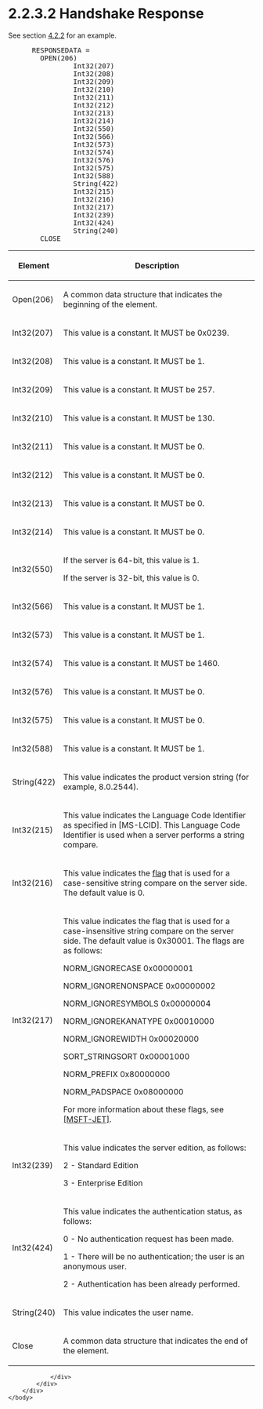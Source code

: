 <html dir="LTR" xmlns:mshelp="http://msdn.microsoft.com/mshelp" xmlns:ddue="http://ddue.schemas.microsoft.com/authoring/2003/5" xmlns:xlink="http://www.w3.org/1999/xlink" xmlns:tool="http://www.microsoft.com/tooltip">
    <head>
        <meta http-equiv="Content-Type" content="text/html; CHARSET=utf-8"></meta>
        <meta name="save" content="history"></meta>
        <title>2.2.3.2 Handshake Response</title>
        <xml>
            <mshelp:toctitle title="2.2.3.2 Handshake Response"></mshelp:toctitle>
            <mshelp:rltitle title="[MS-SSAS8]: Handshake Response"></mshelp:rltitle>
            <mshelp:keyword index="A" term="a68363ba-7e90-4953-ab77-e826e7e1fe7b"></mshelp:keyword>
            <mshelp:attr name="DCSext.ContentType" value="open specification"></mshelp:attr>
            <mshelp:attr name="AssetID" value="a68363ba-7e90-4953-ab77-e826e7e1fe7b"></mshelp:attr>
            <mshelp:attr name="TopicType" value="kbRef"></mshelp:attr>
            <mshelp:attr name="DCSext.Title" value="[MS-SSAS8]: Handshake Response" />
        </xml>
    </head>
    <body>
        <div id="header">
            <h1 class="heading">2.2.3.2 Handshake Response</h1>
        </div>
        <div id="mainSection">
            <div id="mainBody">
                <div id="allHistory" class="saveHistory"></div>
                <div id="sectionSection0" class="section" name="collapseableSection">
                    

<p>See section <a href="0e856d7c-8fc3-42ff-b823-923b002f1b66.htm">4.2.2</a> for an example.</p>

<dl>
<dd>
<div><pre> RESPONSEDATA = 
   OPEN(206)
           Int32(207) 
           Int32(208) 
           Int32(209)  
           Int32(210) 
           Int32(211)
           Int32(212) 
           Int32(213) 
           Int32(214) 
           Int32(550) 
           Int32(566) 
           Int32(573) 
           Int32(574) 
           Int32(576)
           Int32(575) 
           Int32(588) 
           String(422)
           Int32(215) 
           Int32(216) 
           Int32(217)
           Int32(239)  
           Int32(424) 
           String(240)
   CLOSE
</pre></div>
</dd></dl>

<table>
 <thead>
  <tr>
   <th>
   <p>Element</p>
   </th>
   <th>
   <p>Description</p>
   </th>
  </tr>
 </thead>
 <tr>
  <td>
  <p>Open(206)</p>
  </td>
  <td>
  <p>A common data structure that indicates the beginning
  of the element.</p>
  </td>
 </tr>
 <tr>
  <td>
  <p>Int32(207)</p>
  </td>
  <td>
  <p>This value is a constant. It MUST be 0x0239.</p>
  </td>
 </tr>
 <tr>
  <td>
  <p>Int32(208)</p>
  </td>
  <td>
  <p>This value is a constant. It MUST be 1.</p>
  </td>
 </tr>
 <tr>
  <td>
  <p>Int32(209)</p>
  </td>
  <td>
  <p>This value is a constant. It MUST be 257.</p>
  </td>
 </tr>
 <tr>
  <td>
  <p>Int32(210)</p>
  </td>
  <td>
  <p>This value is a constant. It MUST be 130.</p>
  </td>
 </tr>
 <tr>
  <td>
  <p>Int32(211)</p>
  </td>
  <td>
  <p>This value is a constant. It MUST be 0.</p>
  </td>
 </tr>
 <tr>
  <td>
  <p>Int32(212)</p>
  </td>
  <td>
  <p>This value is a constant. It MUST be 0.</p>
  </td>
 </tr>
 <tr>
  <td>
  <p>Int32(213)</p>
  </td>
  <td>
  <p>This value is a constant. It MUST be 0.</p>
  </td>
 </tr>
 <tr>
  <td>
  <p>Int32(214)</p>
  </td>
  <td>
  <p>This value is a constant. It MUST be 0.</p>
  </td>
 </tr>
 <tr>
  <td>
  <p>Int32(550)</p>
  </td>
  <td>
  <p>If the server is 64-bit, this value is 1.</p>
  <p>If the server is 32-bit, this value is 0.</p>
  </td>
 </tr>
 <tr>
  <td>
  <p>Int32(566)</p>
  </td>
  <td>
  <p>This value is a constant. It MUST be 1.</p>
  </td>
 </tr>
 <tr>
  <td>
  <p>Int32(573)</p>
  </td>
  <td>
  <p>This value is a constant. It MUST be 1.</p>
  </td>
 </tr>
 <tr>
  <td>
  <p>Int32(574)</p>
  </td>
  <td>
  <p>This value is a constant. It MUST be 1460.</p>
  </td>
 </tr>
 <tr>
  <td>
  <p>Int32(576)</p>
  </td>
  <td>
  <p>This value is a constant. It MUST be 0.</p>
  </td>
 </tr>
 <tr>
  <td>
  <p>Int32(575)</p>
  </td>
  <td>
  <p>This value is a constant. It MUST be 0.</p>
  </td>
 </tr>
 <tr>
  <td>
  <p>Int32(588)</p>
  </td>
  <td>
  <p>This value is a constant. It MUST be 1.</p>
  </td>
 </tr>
 <tr>
  <td>
  <p>String(422)</p>
  </td>
  <td>
  <p>This value indicates the product version string (for
  example, 8.0.2544).</p>
  </td>
 </tr>
 <tr>
  <td>
  <p>Int32(215)</p>
  </td>
  <td>
  <p>This value indicates the Language Code Identifier as
  specified in <mshelp:link keywords="70feba9f-294e-491e-b6eb-56532684c37f" tabindex="0">[MS-LCID]</mshelp:link>.
  This Language Code Identifier is used when a server performs a string
  compare.</p>
  </td>
 </tr>
 <tr>
  <td>
  <p>Int32(216)</p>
  </td>
  <td>
  <p>This value indicates the <a href="c527450b-f5bd-424b-8c98-ba6365288f35.htm#gt_425bcab9-7911-4eae-b414-624b7a51eb5f">flag</a> that is used for a
  case-sensitive string compare on the server side. The default value is 0.</p>
  </td>
 </tr>
 <tr>
  <td>
  <p>Int32(217)</p>
  </td>
  <td>
  <p>This value indicates the flag that is used for a
  case-insensitive string compare on the server side. The default value is
  0x30001. The flags are as follows: </p>
  <p>NORM_IGNORECASE 0x00000001</p>
  <p>NORM_IGNORENONSPACE 0x00000002</p>
  <p>NORM_IGNORESYMBOLS 0x00000004</p>
  <p>NORM_IGNOREKANATYPE 0x00010000</p>
  <p>NORM_IGNOREWIDTH 0x00020000</p>
  <p>SORT_STRINGSORT 0x00001000</p>
  <p>NORM_PREFIX 0x80000000</p>
  <p>NORM_PADSPACE 0x08000000</p>
  <p>For more information about these flags, see <a href="https://go.microsoft.com/fwlink/?linkid=865921">[MSFT-JET]</a>.</p>
  </td>
 </tr>
 <tr>
  <td>
  <p>Int32(239)</p>
  </td>
  <td>
  <p>This value indicates the server edition, as follows:</p>
  <p>2 - Standard Edition</p>
  <p>3 - Enterprise Edition</p>
  </td>
 </tr>
 <tr>
  <td>
  <p>Int32(424)</p>
  </td>
  <td>
  <p>This value indicates the authentication status, as
  follows:</p>
  <p>0 - No authentication request has been made.</p>
  <p>1 - There will be no authentication; the user is an
  anonymous user.</p>
  <p>2 - Authentication has been already performed.</p>
  </td>
 </tr>
 <tr>
  <td>
  <p>String(240)</p>
  </td>
  <td>
  <p>This value indicates the user name.</p>
  </td>
 </tr>
 <tr>
  <td>
  <p>Close</p>
  </td>
  <td>
  <p>A common data structure that indicates the end of the
  element.</p>
  </td>
 </tr>
</table>

<p> </p>


                </div>
            </div>
        </div>
    </body>
</html>